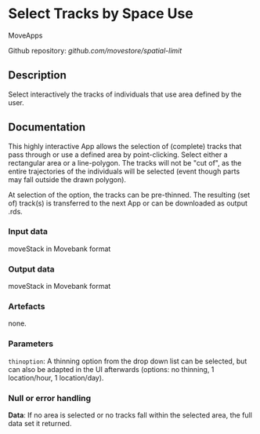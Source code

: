 # Select Tracks by Space Use
MoveApps

Github repository: *github.com/movestore/spatial-limit*

## Description
Select interactively the tracks of individuals that use area defined by the user.

## Documentation
This highly interactive App allows the selection of (complete) tracks that pass through or use a defined area by point-clicking. Select either a rectangular area or a line-polygon. The tracks will not be "cut of", as the entire trajectories of the individuals will be selected (event though parts may fall outside the drawn polygon).

At selection of the option, the tracks can be pre-thinned. The resulting (set of) track(s) is transferred to the next App or can be downloaded as output .rds.


### Input data
moveStack in Movebank format

### Output data
moveStack in Movebank format

### Artefacts
none.

### Parameters
`thinoption`: A thinning option from the drop down list can be selected, but can also be adapted in the UI afterwards (options: no thinning, 1 location/hour, 1 location/day).


### Null or error handling
**Data**: If no area is selected or no tracks fall within the selected area, the full data set it returned.
